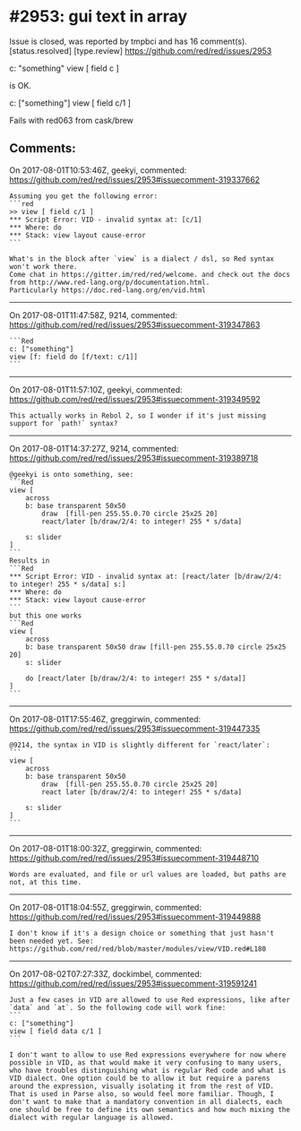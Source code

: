
#2953: gui text in array
================================================================================
Issue is closed, was reported by tmpbci and has 16 comment(s).
[status.resolved] [type.review]
<https://github.com/red/red/issues/2953>

 c: "something"
view [ field c ]

is OK.

c:  ["something"] 
view [ field c/1 ]

Fails with red063 from cask/brew


Comments:
--------------------------------------------------------------------------------

On 2017-08-01T10:53:46Z, geekyi, commented:
<https://github.com/red/red/issues/2953#issuecomment-319337662>

    Assuming you get the following error:
    ```red
    >> view [ field c/1 ]
    *** Script Error: VID - invalid syntax at: [c/1]
    *** Where: do
    *** Stack: view layout cause-error
    ```
    
    What's in the block after `view` is a dialect / dsl, so Red syntax won't work there.
    Come chat in https://gitter.im/red/red/welcome. and check out the docs from http://www.red-lang.org/p/documentation.html.
    Particularly https://doc.red-lang.org/en/vid.html

--------------------------------------------------------------------------------

On 2017-08-01T11:47:58Z, 9214, commented:
<https://github.com/red/red/issues/2953#issuecomment-319347863>

    ```Red
    c: ["something"]
    view [f: field do [f/text: c/1]]
    ```

--------------------------------------------------------------------------------

On 2017-08-01T11:57:10Z, geekyi, commented:
<https://github.com/red/red/issues/2953#issuecomment-319349592>

    This actually works in Rebol 2, so I wonder if it's just missing support for `path!` syntax?

--------------------------------------------------------------------------------

On 2017-08-01T14:37:27Z, 9214, commented:
<https://github.com/red/red/issues/2953#issuecomment-319389718>

    @geekyi is onto something, see:
    ```Red
    view [
        across
        b: base transparent 50x50 
            draw  [fill-pen 255.55.0.70 circle 25x25 20]
            react/later [b/draw/2/4: to integer! 255 * s/data]
    
        s: slider
    ]
    ```
    Results in
    ```Red
    *** Script Error: VID - invalid syntax at: [react/later [b/draw/2/4: to integer! 255 * s/data] s:]
    *** Where: do
    *** Stack: view layout cause-error
    ```
    but this one works
    ```Red
    view [
        across
        b: base transparent 50x50 draw [fill-pen 255.55.0.70 circle 25x25 20]
        s: slider
    
        do [react/later [b/draw/2/4: to integer! 255 * s/data]]
    ]
    ```

--------------------------------------------------------------------------------

On 2017-08-01T17:55:46Z, greggirwin, commented:
<https://github.com/red/red/issues/2953#issuecomment-319447335>

    @9214, the syntax in VID is slightly different for `react/later`:
    ```
    view [
        across
        b: base transparent 50x50 
            draw  [fill-pen 255.55.0.70 circle 25x25 20]
            react later [b/draw/2/4: to integer! 255 * s/data]
    
        s: slider
    ]
    ```

--------------------------------------------------------------------------------

On 2017-08-01T18:00:32Z, greggirwin, commented:
<https://github.com/red/red/issues/2953#issuecomment-319448710>

    Words are evaluated, and file or url values are loaded, but paths are not, at this time.

--------------------------------------------------------------------------------

On 2017-08-01T18:04:55Z, greggirwin, commented:
<https://github.com/red/red/issues/2953#issuecomment-319449888>

    I don't know if it's a design choice or something that just hasn't been needed yet. See: https://github.com/red/red/blob/master/modules/view/VID.red#L180

--------------------------------------------------------------------------------

On 2017-08-02T07:27:33Z, dockimbel, commented:
<https://github.com/red/red/issues/2953#issuecomment-319591241>

    Just a few cases in VID are allowed to use Red expressions, like after `data` and `at`. So the following code will work fine:
    ```
    c: ["something"]
    view [ field data c/1 ]
    ```
    
    I don't want to allow to use Red expressions everywhere for now where possible in VID, as that would make it very confusing to many users, who have troubles distinguishing what is regular Red code and what is VID dialect. One option could be to allow it but require a parens around the expression, visually isolating it from the rest of VID. That is used in Parse also, so would feel more familiar. Though, I don't want to make that a mandatory convention in all dialects, each one should be free to define its own semantics and how much mixing the dialect with regular language is allowed.

